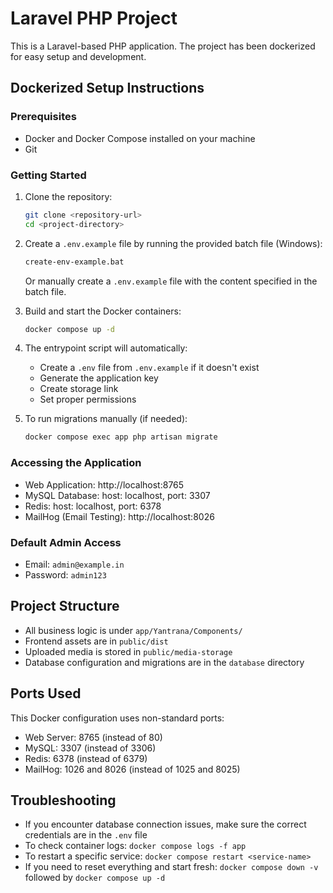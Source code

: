 # Laravel PHP Project

This is a Laravel-based PHP application. The project has been dockerized for easy setup and development.

## Dockerized Setup Instructions

### Prerequisites

- Docker and Docker Compose installed on your machine
- Git

### Getting Started

1. Clone the repository:
   ```bash
   git clone <repository-url>
   cd <project-directory>
   ```

2. Create a `.env.example` file by running the provided batch file (Windows):
   ```bash
   create-env-example.bat
   ```

   Or manually create a `.env.example` file with the content specified in the batch file.

3. Build and start the Docker containers:
   ```bash
   docker compose up -d
   ```

4. The entrypoint script will automatically:
   - Create a `.env` file from `.env.example` if it doesn't exist
   - Generate the application key
   - Create storage link
   - Set proper permissions

5. To run migrations manually (if needed):
   ```bash
   docker compose exec app php artisan migrate
   ```

### Accessing the Application

- Web Application: http://localhost:8765
- MySQL Database: host: localhost, port: 3307
- Redis: host: localhost, port: 6378
- MailHog (Email Testing): http://localhost:8026

### Default Admin Access

- Email: `admin@example.in`
- Password: `admin123`

## Project Structure

- All business logic is under `app/Yantrana/Components/`
- Frontend assets are in `public/dist`
- Uploaded media is stored in `public/media-storage`
- Database configuration and migrations are in the `database` directory

## Ports Used

This Docker configuration uses non-standard ports:
- Web Server: 8765 (instead of 80)
- MySQL: 3307 (instead of 3306)
- Redis: 6378 (instead of 6379)
- MailHog: 1026 and 8026 (instead of 1025 and 8025)

## Troubleshooting

- If you encounter database connection issues, make sure the correct credentials are in the `.env` file
- To check container logs: `docker compose logs -f app`
- To restart a specific service: `docker compose restart <service-name>`
- If you need to reset everything and start fresh: `docker compose down -v` followed by `docker compose up -d` 